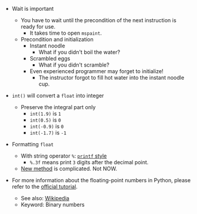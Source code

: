 +   Wait is important
    +   You have to wait until the precondition of the next instruction is ready for use.
        +   It takes time to open `mspaint`.
    +   Precondition and initialization
        +   Instant noodle
            +   What if you didn't boil the water?
        +   Scrambled eggs
            +   What if you didn't scramble?
        +   Even experienced programmer may forget to initialize!
            +   The instructor forgot to fill hot water into the instant noodle cup.

+   `int()` will convert a `float` into integer
    +   Preserve the integral part only
        +   `int(1.9)` is `1`
        +   `int(0.5)` is `0`
        +   `int(-0.9)` is `0`
        +   `int(-1.7)` is `-1`

+   Formatting `float` 
    +   With string operator `%`: [`printf` style](https://docs.python.org/3/library/stdtypes.html#old-string-formatting)
        +   `%.3f` means print `3` digits after the decimal point.
    +   [New method](https://docs.python.org/3/library/stdtypes.html#str.format) is complicated. Not NOW.

+   For more information about the floating-point numbers in Python, please refer to the [official tutorial](https://docs.python.org/3/tutorial/floatingpoint.html).
    +   See also: [Wikipedia](https://en.wikipedia.org/wiki/IEEE_floating_point)
    +   Keyword: Binary numbers
